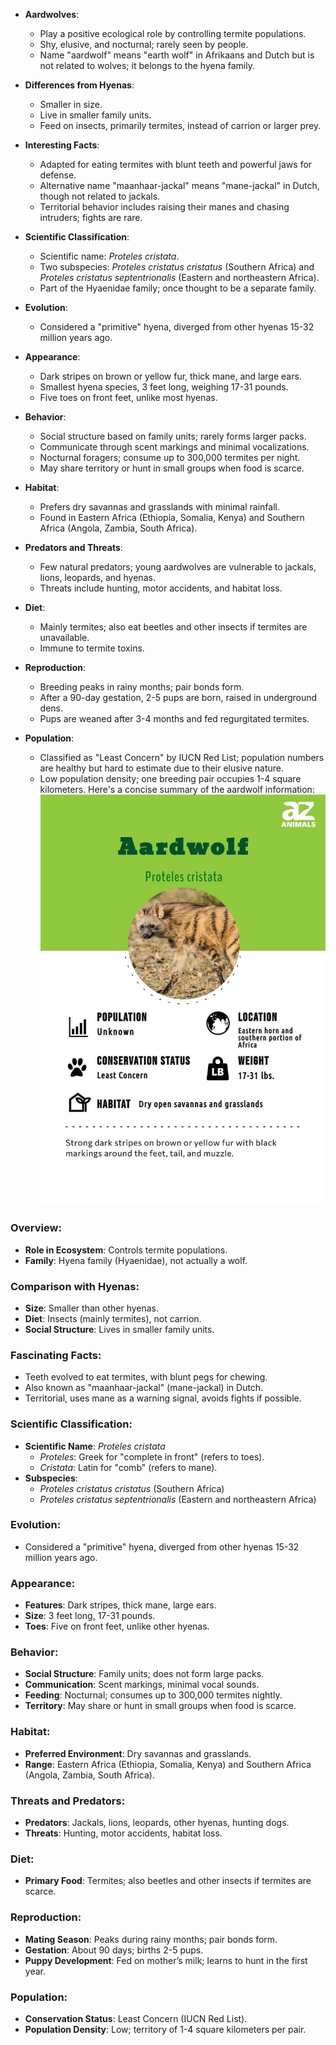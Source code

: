 


- **Aardwolves**:
  - Play a positive ecological role by controlling termite populations.
  - Shy, elusive, and nocturnal; rarely seen by people.
  - Name \"aardwolf\" means \"earth wolf\" in Afrikaans and Dutch but is not related to wolves; it belongs to the hyena family.

- **Differences from Hyenas**:
  - Smaller in size.
  - Live in smaller family units.
  - Feed on insects, primarily termites, instead of carrion or larger prey.

- **Interesting Facts**:
  - Adapted for eating termites with blunt teeth and powerful jaws for defense.
  - Alternative name \"maanhaar-jackal\" means \"mane-jackal\" in Dutch, though not related to jackals.
  - Territorial behavior includes raising their manes and chasing intruders; fights are rare.

- **Scientific Classification**:
  - Scientific name: *Proteles cristata*.
  - Two subspecies: *Proteles cristatus cristatus* (Southern Africa) and *Proteles cristatus septentrionalis* (Eastern and northeastern Africa).
  - Part of the Hyaenidae family; once thought to be a separate family.

- **Evolution**:
  - Considered a \"primitive\" hyena, diverged from other hyenas 15-32 million years ago.

- **Appearance**:
  - Dark stripes on brown or yellow fur, thick mane, and large ears.
  - Smallest hyena species, 3 feet long, weighing 17-31 pounds.
  - Five toes on front feet, unlike most hyenas.

- **Behavior**:
  - Social structure based on family units; rarely forms larger packs.
  - Communicate through scent markings and minimal vocalizations.
  - Nocturnal foragers; consume up to 300,000 termites per night.
  - May share territory or hunt in small groups when food is scarce.

- **Habitat**:
  - Prefers dry savannas and grasslands with minimal rainfall.
  - Found in Eastern Africa (Ethiopia, Somalia, Kenya) and Southern Africa (Angola, Zambia, South Africa).

- **Predators and Threats**:
  - Few natural predators; young aardwolves are vulnerable to jackals, lions, leopards, and hyenas.
  - Threats include hunting, motor accidents, and habitat loss.

- **Diet**:
  - Mainly termites; also eat beetles and other insects if termites are unavailable.
  - Immune to termite toxins.

- **Reproduction**:
  - Breeding peaks in rainy months; pair bonds form.
  - After a 90-day gestation, 2-5 pups are born, raised in underground dens.
  - Pups are weaned after 3-4 months and fed regurgitated termites.

- **Population**:
  - Classified as \"Least Concern\" by IUCN Red List; population numbers are healthy but hard to estimate due to their elusive nature.
  - Low population density; one breeding pair occupies 1-4 square kilometers.
Here's a concise summary of the aardwolf information:
![2024-09-07T10:28:29.019Z](./images/f4f4f66c279f50965285273d6d6075b0b71b489e.jpg)
### Overview:
- **Role in Ecosystem**: Controls termite populations.
- **Family**: Hyena family (Hyaenidae), not actually a wolf.

### Comparison with Hyenas:
- **Size**: Smaller than other hyenas.
- **Diet**: Insects (mainly termites), not carrion.
- **Social Structure**: Lives in smaller family units.

### Fascinating Facts:
- Teeth evolved to eat termites, with blunt pegs for chewing.
- Also known as \"maanhaar-jackal\" (mane-jackal) in Dutch.
- Territorial, uses mane as a warning signal, avoids fights if possible.

### Scientific Classification:
- **Scientific Name**: *Proteles cristata*
  - *Proteles*: Greek for \"complete in front\" (refers to toes).
  - *Cristata*: Latin for \"comb\" (refers to mane).
- **Subspecies**:
  - *Proteles cristatus cristatus* (Southern Africa)
  - *Proteles cristatus septentrionalis* (Eastern and northeastern Africa)

### Evolution:
- Considered a \"primitive\" hyena, diverged from other hyenas 15-32 million years ago.

### Appearance:
- **Features**: Dark stripes, thick mane, large ears.
- **Size**: 3 feet long, 17-31 pounds.
- **Toes**: Five on front feet, unlike other hyenas.

### Behavior:
- **Social Structure**: Family units; does not form large packs.
- **Communication**: Scent markings, minimal vocal sounds.
- **Feeding**: Nocturnal; consumes up to 300,000 termites nightly.
- **Territory**: May share or hunt in small groups when food is scarce.

### Habitat:
- **Preferred Environment**: Dry savannas and grasslands.
- **Range**: Eastern Africa (Ethiopia, Somalia, Kenya) and Southern Africa (Angola, Zambia, South Africa).

### Threats and Predators:
- **Predators**: Jackals, lions, leopards, other hyenas, hunting dogs.
- **Threats**: Hunting, motor accidents, habitat loss.

### Diet:
- **Primary Food**: Termites; also beetles and other insects if termites are scarce.

### Reproduction:
- **Mating Season**: Peaks during rainy months; pair bonds form.
- **Gestation**: About 90 days; births 2-5 pups.
- **Puppy Development**: Fed on mother’s milk; learns to hunt in the first year.

### Population:
- **Conservation Status**: Least Concern (IUCN Red List).
- **Population Density**: Low; territory of 1-4 square kilometers per pair.

